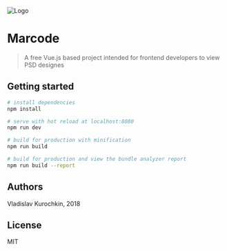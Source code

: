 ![Logo](./assets/src/logo.png) 
# Marcode

> A free Vue.js based project intended for frontend developers to view PSD designes

## Getting started

``` bash
# install dependencies
npm install

# serve with hot reload at localhost:8080
npm run dev

# build for production with minification
npm run build

# build for production and view the bundle analyzer report
npm run build --report
```
### 

## Authors
Vladislav Kurochkin, 2018

## License
MIT